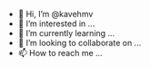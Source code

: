 - 👋 Hi, I’m @kavehmv
- 👀 I’m interested in ...
- 🌱 I’m currently learning ...
- 💞️ I’m looking to collaborate on ...
- 📫 How to reach me ...

<!---
kavehmv/kavehmv is a ✨ special ✨ repository because its `README.md` (this file) appears on your GitHub profile.
You can click the Preview link to take a look at your changes.
--->
